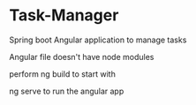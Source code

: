 # Task-Manager
Spring boot Angular application to manage tasks



Angular file doesn't have node modules



perform ng build to start with




ng serve to run the angular app
